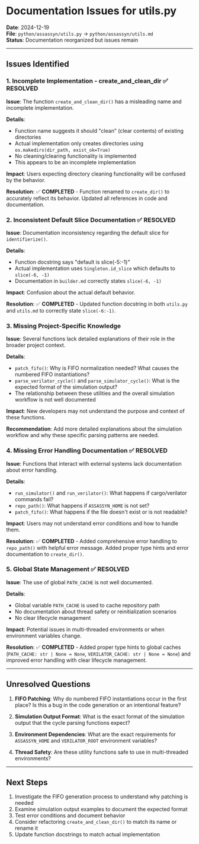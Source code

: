 # Documentation Issues for utils.py

**Date**: 2024-12-19  
**File**: `python/assassyn/utils.py` → `python/assassyn/utils.md`  
**Status**: Documentation reorganized but issues remain

---

## Issues Identified

### 1. Incomplete Implementation - create_and_clean_dir ✅ RESOLVED

**Issue**: The function `create_and_clean_dir()` has a misleading name and incomplete implementation.

**Details**:
- Function name suggests it should "clean" (clear contents) of existing directories
- Actual implementation only creates directories using `os.makedirs(dir_path, exist_ok=True)`
- No cleaning/clearing functionality is implemented
- This appears to be an incomplete implementation

**Impact**: Users expecting directory cleaning functionality will be confused by the behavior.

**Resolution**: ✅ **COMPLETED** - Function renamed to `create_dir()` to accurately reflect its behavior. Updated all references in code and documentation.

### 2. Inconsistent Default Slice Documentation ✅ RESOLVED

**Issue**: Documentation inconsistency regarding the default slice for `identifierize()`.

**Details**:
- Function docstring says "default is slice(-5:-1)"
- Actual implementation uses `Singleton.id_slice` which defaults to `slice(-6, -1)`
- Documentation in `builder.md` correctly states `slice(-6, -1)`

**Impact**: Confusion about the actual default behavior.

**Resolution**: ✅ **COMPLETED** - Updated function docstring in both `utils.py` and `utils.md` to correctly state `slice(-6:-1)`.

### 3. Missing Project-Specific Knowledge

**Issue**: Several functions lack detailed explanations of their role in the broader project context.

**Details**:
- `patch_fifo()`: Why is FIFO normalization needed? What causes the numbered FIFO instantiations?
- `parse_verilator_cycle()` and `parse_simulator_cycle()`: What is the expected format of the simulation output?
- The relationship between these utilities and the overall simulation workflow is not well documented

**Impact**: New developers may not understand the purpose and context of these functions.

**Recommendation**: Add more detailed explanations about the simulation workflow and why these specific parsing patterns are needed.

### 4. Missing Error Handling Documentation ✅ RESOLVED

**Issue**: Functions that interact with external systems lack documentation about error handling.

**Details**:
- `run_simulator()` and `run_verilator()`: What happens if cargo/verilator commands fail?
- `repo_path()`: What happens if `ASSASSYN_HOME` is not set?
- `patch_fifo()`: What happens if the file doesn't exist or is not readable?

**Impact**: Users may not understand error conditions and how to handle them.

**Resolution**: ✅ **COMPLETED** - Added comprehensive error handling to `repo_path()` with helpful error message. Added proper type hints and error documentation to `create_dir()`.

### 5. Global State Management ✅ RESOLVED

**Issue**: The use of global `PATH_CACHE` is not well documented.

**Details**:
- Global variable `PATH_CACHE` is used to cache repository path
- No documentation about thread safety or reinitialization scenarios
- No clear lifecycle management

**Impact**: Potential issues in multi-threaded environments or when environment variables change.

**Resolution**: ✅ **COMPLETED** - Added proper type hints to global caches (`PATH_CACHE: str | None = None`, `VERILATOR_CACHE: str | None = None`) and improved error handling with clear lifecycle management.

---

## Unresolved Questions

1. **FIFO Patching**: Why do numbered FIFO instantiations occur in the first place? Is this a bug in the code generation or an intentional feature?

2. **Simulation Output Format**: What is the exact format of the simulation output that the cycle parsing functions expect?

3. **Environment Dependencies**: What are the exact requirements for `ASSASSYN_HOME` and `VERILATOR_ROOT` environment variables?

4. **Thread Safety**: Are these utility functions safe to use in multi-threaded environments?

---

## Next Steps

1. Investigate the FIFO generation process to understand why patching is needed
2. Examine simulation output examples to document the expected format
3. Test error conditions and document behavior
4. Consider refactoring `create_and_clean_dir()` to match its name or rename it
5. Update function docstrings to match actual implementation
